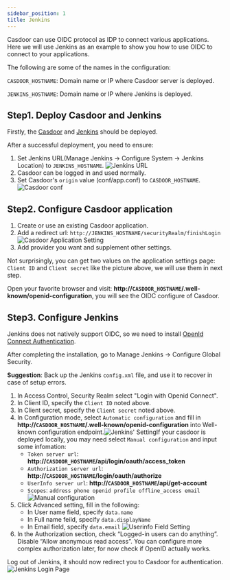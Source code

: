 ```yaml
---
sidebar_position: 1
title: Jenkins
---
```


Casdoor can use OIDC protocol as IDP to connect various applications. Here we will use Jenkins as an example to show you how to use OIDC to connect to your applications.

The following are some of the names in the configuration:

`CASDOOR_HOSTNAME`: Domain name or IP where Casdoor server is deployed.

`JENKINS_HOSTNAME`: Domain name or IP where Jenkins is deployed.


## Step1. Deploy Casdoor and Jenkins
Firstly, the [Casdoor](/docs/basic/server-installation) and [Jenkins](https://www.jenkins.io/doc/book/installing/) should be deployed. 

After a successful deployment, you need to ensure:
1. Set Jenkins URL(Manage Jenkins -> Configure System -> Jenkins Location) to `JENKINS_HOSTNAME`.
![Jenkins URL](/img/jenkins_url.png)
2. Casdoor can be logged in and used normally.
3. Set Casdoor's `origin` value (conf/app.conf) to `CASDOOR_HOSTNAME`.
![Casdoor conf](/img/casdoor_origin.png)
## Step2. Configure Casdoor application
1. Create or use an existing Casdoor application.
2. Add a redirect url: `http://JENKINS_HOSTNAME/securityRealm/finishLogin` 
![Casdoor Application Setting](/img/appseeting_jenkins.png)
3. Add provider you want and supplement other settings.

Not surprisingly, you can get two values ​​on the application settings page: `Client ID` and `Client secret` like the picture above, we will use them in next step.

Open your favorite browser and visit: **http://`CASDOOR_HOSTNAME`/.well-known/openid-configuration**, you will see the OIDC configure of Casdoor.

## Step3. Configure Jenkins
Jenkins does not natively support OIDC, so we need to install [OpenId Connect Authentication](https://plugins.jenkins.io/oic-auth/).

After completing the installation, go to Manage Jenkins -> Configure Global Security.

**Suggestion**: Back up the Jenkins `config.xml` file, and use it to recover in case of setup errors.

1. In Access Control, Security Realm select "Login with Openid Connect".
2. In Client ID, specify the `Client ID` noted above.
3. In Client secret, specify the `Client secret` noted above.
4. In Configuration mode, select `Automatic configuration` and fill in **http://`CASDOOR_HOSTNAME`/.well-known/openid-configuration** into Well-known configuration endpoint.![Jenkins' Setting](/img/jenkins_auto.png)If your casdoor is deployed locally, you may need select `Manual configuration` and input some infomation:
    - `Token server url`: **http://`CASDOOR_HOSTNAME`/api/login/oauth/access_token**
    - `Authorization server url`: **http://`CASDOOR_HOSTNAME`/login/oauth/authorize**
    - `UserInfo server url`: **http://`CASDOOR_HOSTNAME`/api/get-account**
    - `Scopes`: `address phone openid profile offline_access email`
    ![Manual configuration](/img/jenkins_manual.png)
5. Click Advanced setting, fill in the following:
    - In User name field, specify `data.name`
    - In Full name feild, specify `data.displayName`
    - In Email field, specify `data.email`
    ![Userinfo Field Setting](/img/jenkins_field.png)
6. In the Authorization section, check “Logged-in users can do anything”. Disable “Allow anonymous read access”. You can configure more complex authorization later, for now check if OpenID actually works.

Log out of Jenkins, it should now redirect you to Casdoor for authentication.
![Jenkins Login Page](/img/jenkins_login.png)
